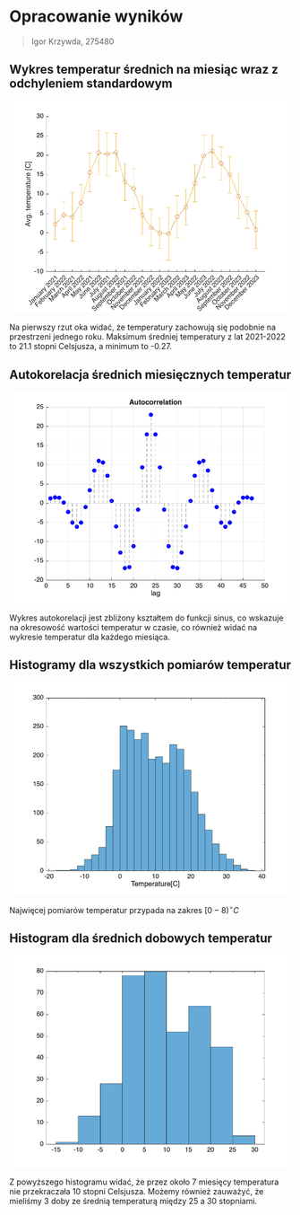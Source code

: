 # Opracowanie wyników

> Igor Krzywda, 275480

## Wykres temperatur średnich na miesiąc wraz z odchyleniem standardowym

![Średnie temperatury](figures/mean-monthly-temperature-plot.png)

Na pierwszy rzut oka widać, że temperatury zachowują się podobnie na przestrzeni jednego roku. Maksimum średniej temperatury z lat 2021-2022 to 21.1 stopni Celsjusza, a minimum to -0.27.

## Autokorelacja średnich miesięcznych temperatur

![Autokorelacja temperatur](figures/autocorrelation-plot.png)

Wykres autokorelacji jest zbliżony kształtem do funkcji sinus, co wskazuje na okresowość wartości temperatur w czasie, co również widać na wykresie temperatur dla każdego miesiąca.

## Histogramy dla wszystkich pomiarów temperatur

![Histogram dla pomiarów](figures/temperature-histogram.png)

Najwięcej pomiarów temperatur przypada na zakres $[0-8)^{\circ}C$

## Histogram dla średnich dobowych temperatur

![Histogram dla pomiarów](figures/temperature-by-day-histogram.png)

Z powyższego histogramu widać, że przez około 7 miesięcy temperatura nie przekraczała 10 stopni Celsjusza. Możemy również zauważyć, że mieliśmy 3 doby ze średnią temperaturą między 25 a 30 stopniami.
